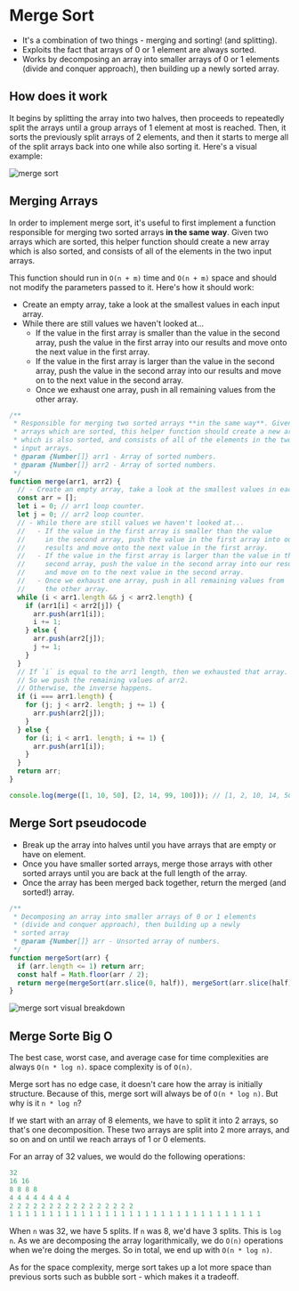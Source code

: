 # Merge Sort

- It's a combination of two things - merging and sorting! (and splitting).
- Exploits the fact that arrays of 0 or 1 element are always sorted.
- Works by decomposing an array into smaller arrays of 0 or 1 elements (divide and conquer approach), then building up a newly sorted array.

## How does it work

It begins by splitting the array into two halves, then proceeds to repeatedly split the arrays until a group arrays of 1 element at most is reached. Then, it sorts the previously split arrays of 2 elements, and then it starts to merge all of the split arrays back into one while also sorting it. Here's a visual example:

![merge sort](https://i.imgur.com/tLDCGx5.png "Merge Sort")

## Merging Arrays

In order to implement merge sort, it's useful to first implement a function responsible for merging two sorted arrays **in the same way**. Given two arrays which are sorted, this helper function should create a new array which is also sorted, and consists of all of the elements in the two input arrays.

This function should run in `O(n + m)` time and `O(n + m)` space and should not modify the parameters passed to it. Here's how it should work:

- Create an empty array, take a look at the smallest values in each input array.
- While there are still values we haven't looked at...
  - If the value in the first array is smaller than the value in the second array, push the value in the first array into our results and move onto the next value in the first array.
  - If the value in the first array is larger than the value in the second array, push the value in the second array into our results and move on to the next value in the second array.
  - Once we exhaust one array, push in all remaining values from the other array.

```js
/**
 * Responsible for merging two sorted arrays **in the same way**. Given two
 * arrays which are sorted, this helper function should create a new array
 * which is also sorted, and consists of all of the elements in the two
 * input arrays.
 * @param {Number[]} arr1 - Array of sorted numbers.
 * @param {Number[]} arr2 - Array of sorted numbers.
 */
function merge(arr1, arr2) {
  // - Create an empty array, take a look at the smallest values in each input array.
  const arr = [];
  let i = 0; // arr1 loop counter.
  let j = 0; // arr2 loop counter.
  // - While there are still values we haven't looked at...
  //   - If the value in the first array is smaller than the value
  //     in the second array, push the value in the first array into our
  //     results and move onto the next value in the first array.
  //   - If the value in the first array is larger than the value in the
  //     second array, push the value in the second array into our results
  //     and move on to the next value in the second array.
  //   - Once we exhaust one array, push in all remaining values from
  //     the other array.
  while (i < arr1.length && j < arr2.length) {
    if (arr1[i] < arr2[j]) {
      arr.push(arr1[i]);
      i += 1;
    } else {
      arr.push(arr2[j]);
      j += 1;
    }
  }
  // If `i` is equal to the arr1 length, then we exhausted that array.
  // So we push the remaining values of arr2.
  // Otherwise, the inverse happens.
  if (i === arr1.length) {
    for (j; j < arr2. length; j += 1) {
      arr.push(arr2[j]);
    }
  } else {
    for (i; i < arr1. length; i += 1) {
      arr.push(arr1[i]);
    }
  }
  return arr;
}

console.log(merge([1, 10, 50], [2, 14, 99, 100])); // [1, 2, 10, 14, 50, 99, 100]
```

## Merge Sort pseudocode

- Break up the array into halves until you have arrays that are empty or have on element.
- Once you have smaller sorted arrays, merge those arrays with other sorted arrays until you are back at the full length of the array.
- Once the array has been merged back together, return the merged (and sorted!) array.

```js
/**
 * Decomposing an array into smaller arrays of 0 or 1 elements
 * (divide and conquer approach), then building up a newly
 * sorted array
 * @param {Number[]} arr - Unsorted array of numbers.
 */
function mergeSort(arr) {
  if (arr.length <= 1) return arr;
  const half = Math.floor(arr / 2);
  return merge(mergeSort(arr.slice(0, half)), mergeSort(arr.slice(half)));
}
```

![merge sort visual breakdown](https://i.imgur.com/tLDCGx5.png "Merge Sort Visual Breakdown")

## Merge Sorte Big O

The best case, worst case, and average case for time complexities are always `O(n * log n)`. space complexity is of `O(n)`.

Merge sort has no edge case, it doesn't care how the array is initially structure. Because of this, merge sort will always be of `O(n * log n)`. But why is it `n * log n`?

If we start with an array of 8 elements, we have to split it into 2 arrays, so that's one decomposition. These two arrays are split into 2 more arrays, and so on and on until we reach arrays of 1 or 0 elements.

For an array of 32 values, we would do the following operations:

```js
32
16 16
8 8 8 8
4 4 4 4 4 4 4 4
2 2 2 2 2 2 2 2 2 2 2 2 2 2 2 2
1 1 1 1 1 1 1 1 1 1 1 1 1 1 1 1 1 1 1 1 1 1 1 1 1 1 1 1 1 1 1 1
```

When `n` was 32, we have 5 splits. If `n` was 8, we'd have 3 splits. This is `log n`. As we are decomposing the array logarithmically, we do `O(n)` operations when we're doing the merges. So in total, we end up with `O(n * log n)`.

As for the space complexity, merge sort takes up a lot more space than previous sorts such as bubble sort - which makes it a tradeoff.

